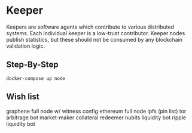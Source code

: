 Keeper
====================

Keepers are software agents which contribute to various distributed systems. Each individual keeper is a low-trust contributor. Keeper nodes publish statistics, but these should not be consumed by any blockchain validation logic.

Step-By-Step
-------------------

    docker-compose up node

Wish list
-----
graphene full node w/ witness config
ethereum full node
ipfs (pin list)
tor
arbitrage bot
market-maker
collateral redeemer
nubits liquidity bot
ripple liquidity bot
